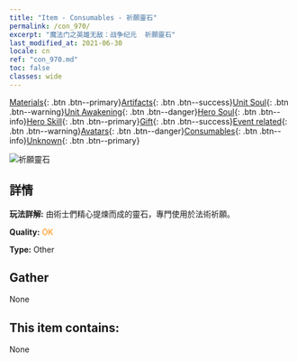 ```yaml
---
title: "Item - Consumables - 祈願靈石"
permalink: /con_970/
excerpt: "魔法门之英雄无敌：战争纪元  祈願靈石"
last_modified_at: 2021-06-30
locale: cn
ref: "con_970.md"
toc: false
classes: wide
---
```

 [Materials](/ItemsCN/){: .btn .btn--primary}[Artifacts](/ItemsCN/Artifacts/){: .btn .btn--success}[Unit Soul](/ItemsCN/UnitSoul/){: .btn .btn--warning}[Unit Awakening](/ItemsCN/UnitAwakening/){: .btn .btn--danger}[Hero Soul](/ItemsCN/HeroSoul/){: .btn .btn--info}[Hero Skill](/ItemsCN/HeroSkill/){: .btn .btn--primary}[Gift](/ItemsCN/Gift/){: .btn .btn--success}[Event related](/ItemsCN/Events/){: .btn .btn--warning}[Avatars](/ItemsCN/Avatars/){: .btn .btn--danger}[Consumables](/ItemsCN/Consumables/){: .btn .btn--info}[Unknown](/ItemsCN/Unknown/){: .btn .btn--primary}

 ![祈願靈石](/images/t/artifact_41004.png)

## 詳情
 **玩法詳解:** 由術士們精心提煉而成的靈石，專門使用於法術祈願。

 **Quality:** <span style="color: #FF8C00">OK</span>

 **Type:** Other

## Gather

  None

## This item contains:

  None

